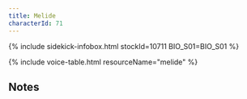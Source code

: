 ```yaml
---
title: Melide
characterId: 71
---
```


{% include sidekick-infobox.html stockId=10711 BIO_S01=BIO_S01 %}

{% include voice-table.html resourceName="melide"
%}

## Notes

